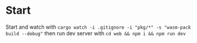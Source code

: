 # Start
Start and watch with `cargo watch -i .gitignore -i "pkg/*" -s "wasm-pack build --debug"`
then run dev server with `cd web && npm i && npm run dev`